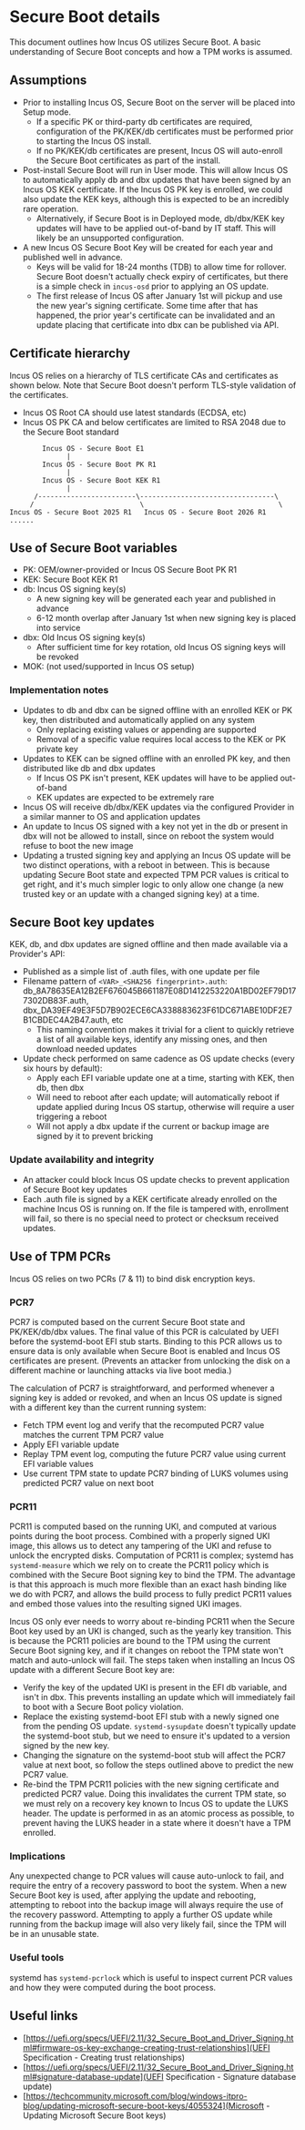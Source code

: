 # Secure Boot details
This document outlines how Incus OS utilizes Secure Boot. A basic understanding of Secure Boot concepts and how a TPM works is assumed.

## Assumptions

- Prior to installing Incus OS, Secure Boot on the server will be placed into Setup mode.
   - If a specific PK or third-party db certificates are required, configuration of the PK/KEK/db certificates must be performed prior to starting the Incus OS install.
   - If no PK/KEK/db certificates are present, Incus OS will auto-enroll the Secure Boot certificates as part of the install.
- Post-install Secure Boot will run in User mode. This will allow Incus OS to automatically apply db and dbx updates that have been signed by an Incus OS KEK certificate. If the Incus OS PK key is enrolled, we could also update the KEK keys, although this is expected to be an incredibly rare operation.
   - Alternatively, if Secure Boot is in Deployed mode, db/dbx/KEK key updates will have to be applied out-of-band by IT staff. This will likely be an unsupported configuration.
- A new Incus OS Secure Boot Key will be created for each year and published well in advance.
   - Keys will be valid for 18-24 months (TDB) to allow time for rollover. Secure Boot doesn't actually check expiry of certificates, but there is a simple check in `incus-osd` prior to applying an OS update.
   - The first release of Incus OS after January 1st will pickup and use the new year's signing certificate. Some time after that has happened, the prior year's certificate can be invalidated and an update placing that certificate into dbx can be published via API.

## Certificate hierarchy
Incus OS relies on a hierarchy of TLS certificate CAs and certificates as shown below. Note that Secure Boot doesn't perform TLS-style validation of the certificates.

- Incus OS Root CA should use latest standards (ECDSA, etc)
- Incus OS PK CA and below certificates are limited to RSA 2048 due to the Secure Boot standard

```
        Incus OS - Secure Boot E1
              |
        Incus OS - Secure Boot PK R1
              |
        Incus OS - Secure Boot KEK R1
              |
      /------------------------\---------------------------------\
     /                          \                                 \
Incus OS - Secure Boot 2025 R1   Incus OS - Secure Boot 2026 R1    ......
```

## Use of Secure Boot variables

- PK: OEM/owner-provided or Incus OS Secure Boot PK R1
- KEK: Secure Boot KEK R1
- db: Incus OS signing key(s)
   - A new signing key will be generated each year and published in advance
   - 6-12 month overlap after January 1st when new signing key is placed into service
- dbx: Old Incus OS signing key(s)
   - After sufficient time for key rotation, old Incus OS signing keys will be revoked
- MOK: (not used/supported in Incus OS setup)

### Implementation notes

- Updates to db and dbx can be signed offline with an enrolled KEK or PK key, then distributed and automatically applied on any system
   - Only replacing existing values or appending are supported
   - Removal of a specific value requires local access to the KEK or PK private key
- Updates to KEK can be signed offline with an enrolled PK key, and then distributed like db and dbx updates
   - If Incus OS PK isn't present, KEK updates will have to be applied out-of-band
   - KEK updates are expected to be extremely rare
- Incus OS will receive db/dbx/KEK updates via the configured Provider in a similar manner to OS and application updates
- An update to Incus OS signed with a key not yet in the db or present in dbx will not be allowed to install, since on reboot the system would refuse to boot the new image
- Updating a trusted signing key and applying an Incus OS update will be two distinct operations, with a reboot in between. This is because updating Secure Boot state and expected TPM PCR values is critical to get right, and it's much simpler logic to only allow one change (a new trusted key or an update with a changed signing key) at a time.

## Secure Boot key updates
KEK, db, and dbx updates are signed offline and then made available via a Provider's API:

- Published as a simple list of .auth files, with one update per file
- Filename pattern of `<VAR>_<SHA256 fingerprint>.auth`: db_8A78635EA12B2EF676045B661187E08D1412253220A1BD02EF79D177302DB83F.auth, dbx_DA39EF49E3F5D7B902ECE6CA338883623F61DC671ABE10DF2E7B1CBDEC4A2B47.auth, etc
   - This naming convention makes it trivial for a client to quickly retrieve a list of all available keys, identify any missing ones, and then download needed updates
- Update check performed on same cadence as OS update checks (every six hours by default):
   - Apply each EFI variable update one at a time, starting with KEK, then db, then dbx
   - Will need to reboot after each update; will automatically reboot if update applied during Incus OS startup, otherwise will require a user triggering a reboot
   - Will not apply a dbx update if the current or backup image are signed by it to prevent bricking

### Update availability and integrity

- An attacker could block Incus OS update checks to prevent application of Secure Boot key updates
- Each .auth file is signed by a KEK certificate already enrolled on the machine Incus OS is running on. If the file is tampered with, enrollment will fail, so there is no special need to protect or checksum received updates.

## Use of TPM PCRs
Incus OS relies on two PCRs (7 & 11) to bind disk encryption keys.

### PCR7
PCR7 is computed based on the current Secure Boot state and PK/KEK/db/dbx values. The final value of this PCR is calculated by UEFI before the systemd-boot EFI stub starts. Binding to this PCR allows us to ensure data is only available when Secure Boot is enabled and Incus OS certificates are present. (Prevents an attacker from unlocking the disk on a different machine or launching attacks via live boot media.)

The calculation of PCR7 is straightforward, and performed whenever a signing key is added or revoked, and when an Incus OS update is signed with a different key than the current running system:

- Fetch TPM event log and verify that the recomputed PCR7 value matches the current TPM PCR7 value
- Apply EFI variable update
- Replay TPM event log, computing the future PCR7 value using current EFI variable values
- Use current TPM state to update PCR7 binding of LUKS volumes using predicted PCR7 value on next boot

### PCR11
PCR11 is computed based on the running UKI, and computed at various points during the boot process. Combined with a properly signed UKI image, this allows us to detect any tampering of the UKI and refuse to unlock the encrypted disks. Computation of PCR11 is complex; systemd has `systemd-measure` which we rely on to create the PCR11 policy which is combined with the Secure Boot signing key to bind the TPM. The advantage is that this approach is much more flexible than an exact hash binding like we do with PCR7, and allows the build process to fully predict PCR11 values and embed those values into the resulting signed UKI images.

Incus OS only ever needs to worry about re-binding PCR11 when the Secure Boot key used by an UKI is changed, such as the yearly key transition. This is because the PCR11 policies are bound to the TPM using the current Secure Boot signing key, and if it changes on reboot the TPM state won't match and auto-unlock will fail. The steps taken when installing an Incus OS update with a different Secure Boot key are:

- Verify the key of the updated UKI is present in the EFI db variable, and isn't in dbx. This prevents installing an update which will immediately fail to boot with a Secure Boot policy violation.
- Replace the existing systemd-boot EFI stub with a newly signed one from the pending OS update. `systemd-sysupdate` doesn't typically update the systemd-boot stub, but we need to ensure it's updated to a version signed by the new key.
- Changing the signature on the systemd-boot stub will affect the PCR7 value at next boot, so follow the steps outlined above to predict the new PCR7 value.
- Re-bind the TPM PCR11 policies with the new signing certificate and predicted PCR7 value. Doing this invalidates the current TPM state, so we must rely on a recovery key known to Incus OS to update the LUKS header. The update is performed in as an atomic process as possible, to prevent having the LUKS header in a state where it doesn't have a TPM enrolled.

### Implications
Any unexpected change to PCR values will cause auto-unlock to fail, and require the entry of a recovery password to boot the system. When a new Secure Boot key is used, after applying the update and rebooting, attempting to reboot into the backup image will always require the use of the recovery password. Attempting to apply a further OS update while running from the backup image will also very likely fail, since the TPM will be in an unusable state.

### Useful tools
systemd has `systemd-pcrlock` which is useful to inspect current PCR values and how they were computed during the boot process.

## Useful links

- [https://uefi.org/specs/UEFI/2.11/32_Secure_Boot_and_Driver_Signing.html#firmware-os-key-exchange-creating-trust-relationships](UEFI Specification - Creating trust relationships)
- [https://uefi.org/specs/UEFI/2.11/32_Secure_Boot_and_Driver_Signing.html#signature-database-update](UEFI Specification - Signature database update)
- [https://techcommunity.microsoft.com/blog/windows-itpro-blog/updating-microsoft-secure-boot-keys/4055324](Microsoft - Updating Microsoft Secure Boot keys)
